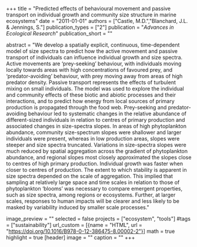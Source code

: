 +++
title = "Predicted effects of behavioural movement and passive transport on individual growth and community size structure in marine ecosystems"
date = "2011-01-01"
authors = ["Castle, M.D.","Blanchard, J.L. & Jennings, S."]
publication_types = ["2"]
publication = "_Advances in Ecological Research_"
publication_short = ""

abstract = "We develop a spatially explicit, continuous, time-dependent model of size spectra to predict how the active movement and passive transport of individuals can influence individual growth and size spectra. Active movements are ‘prey-seeking’ behaviour, with individuals moving locally towards areas with high concentrations of favoured prey, and ‘predator-avoiding’ behaviour, with prey moving away from areas of high predator density. Passive transport represents the effects of turbulent mixing on small individuals. The model was used to explore the individual and community effects of these biotic and abiotic processes and their interactions, and to predict how energy from local sources of primary production is propagated through the food web. Prey-seeking and predator-avoiding behaviour led to systematic changes in the relative abundance of different-sized individuals in relation to centres of primary production and associated changes in size-spectra slopes. In areas of high phytoplankton abundance, community size-spectrum slopes were shallower and larger individuals were present, whereas in low production areas, slopes were steeper and size spectra truncated. Variations in size-spectra slopes were much reduced by spatial aggregation across the gradient of phytoplankton abundance, and regional slopes most closely approximated the slopes close to centres of high primary production. Individual growth was faster when closer to centres of production. The extent to which stability is apparent in size spectra depended on the scale of aggregation. This implied that sampling at relatively large space and time scales in relation to those of phytoplankton ‘blooms’ was necessary to compare emergent properties, such as size spectra, among regions or ecosystems. Further, at larger scales, responses to human impacts will be clearer and less likely to be masked by variability induced by smaller scale processes."

image_preview = ""
selected = false
projects = ["ecosystem", "tools"]
#tags = ["sustainability"]
url_custom = [{name = "HTML", url = "https://doi.org/10.1016/B978-0-12-386475-8.00002-2"}]
math = true
highlight = true
[header]
image = ""
caption = ""
+++



